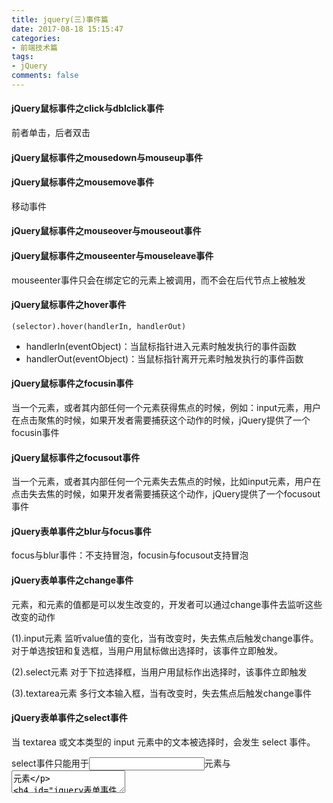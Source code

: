 ```yaml
---
title: jquery(三)事件篇
date: 2017-08-18 15:15:47
categories:
- 前端技术篇
tags:
- jQuery
comments: false
---
```


#### jQuery鼠标事件之click与dblclick事件
前者单击，后者双击

#### jQuery鼠标事件之mousedown与mouseup事件
#### jQuery鼠标事件之mousemove事件
移动事件

#### jQuery鼠标事件之mouseover与mouseout事件
#### jQuery鼠标事件之mouseenter与mouseleave事件
mouseenter事件只会在绑定它的元素上被调用，而不会在后代节点上被触发

#### jQuery鼠标事件之hover事件

```
(selector).hover(handlerIn, handlerOut)
```

- handlerIn(eventObject)：当鼠标指针进入元素时触发执行的事件函数
- handlerOut(eventObject)：当鼠标指针离开元素时触发执行的事件函数
#### jQuery鼠标事件之focusin事件
当一个元素，或者其内部任何一个元素获得焦点的时候，例如：input元素，用户在点击聚焦的时候，如果开发者需要捕获这个动作的时候，jQuery提供了一个focusin事件

#### jQuery鼠标事件之focusout事件
当一个元素，或者其内部任何一个元素失去焦点的时候，比如input元素，用户在点击失去焦的时候，如果开发者需要捕获这个动作，jQuery提供了一个focusout事件

#### jQuery表单事件之blur与focus事件
focus与blur事件：不支持冒泡，focusin与focusout支持冒泡

#### jQuery表单事件之change事件
元素，和元素的值都是可以发生改变的，开发者可以通过change事件去监听这些改变的动作

(1).input元素
监听value值的变化，当有改变时，失去焦点后触发change事件。对于单选按钮和复选框，当用户用鼠标做出选择时，该事件立即触发。

(2).select元素
对于下拉选择框，当用户用鼠标作出选择时，该事件立即触发

(3).textarea元素
多行文本输入框，当有改变时，失去焦点后触发change事件

#### jQuery表单事件之select事件
当 textarea 或文本类型的 input 元素中的文本被选择时，会发生 select 事件。

select事件只能用于<input>元素与<textarea>元素
#### jQuery表单事件之submit事件
(1).具体能触发submit事件的行为：
 提交提交

当某些表单元素获取焦点时，敲击Enter（回车键）

(2).这里需要特别注意：
form元素是有默认提交表单的行为，如果通过submit处理的话，需要禁止浏览器的这个默认行为
传统的方式是调用事件对象 e.preventDefault() 来处理， jQuery中可以直接在函数中最后结尾return false即可


```
$("#target").submit(function(data) { 
   return false; //阻止默认行为，提交表单
});
```

#### 13.jQuery键盘事件之keydown()与keyup()事件
#### 14.jQuery键盘事件之keypress()事件
在input元素上绑定keydown事件会发现一个问题：
每次获取的内容都是之前输入的，当前输入的获取不到

keypress()可以捕获当前的值，但是中文不可以，e.target.value返回之前所有的输入字符，这个时候中文 就会被提取并打印出来！

#### 15.on()的多事件绑定
(1).基本用法：.on( events ,[ selector ] ,[ data ] )

```
$("#elem").click(function(){})  //快捷方式
$("#elem").on('click',function(){}) //on方式
最大的不同点就是on是可以自定义事件名
```

(2).多个事件绑定同一个函数

```
$("#elem").on("mouseover mouseout",function(){ });
```

(3).多个事件绑定不同函数

```
$("#elem").on({
    mouseover:function(){},  
    mouseout:function(){}
});
```

(4).将数据传递到处理程序

```
function greet( event ) {
  alert( "Hello " + event.data.name ); //Hello 慕课网
}
$( "button" ).on( "click", {
  name: "慕课网"
}, greet );
```

可以通过第二参数（对象），当一个事件被触发时，要传递给事件处理函数的

#### 16.on()的高级用法
事件绑定在最上层div元素上，当用户触发在a元素上，事件将往上冒泡，一直会冒泡在div元素上。如果提供了第二参数，那么事件在往上冒泡的过程中遇到了选择器匹配的元素，将会触发事件回调函数


```
<div class="left">
    <p class="aaron">
        <a>目标节点</a> //点击在这个元素上
    </p>
</div>

$("div").on("click","a",fn)
```

#### 17.卸载事件off()方法
(1).绑定2个事件

```
$("elem").on("mousedown mouseup",fn)
```

(2).删除一个事件

```
$("elem").off("mousedown")
```

(3).删除所有事件

```
$("elem").off("mousedown mouseup")
```

快捷方式删除所有事件，这里不需要传递事件名了，节点上绑定的所有事件讲全部销毁


```
$("elem").off()
```

#### 18.jQuery事件对象的作用

```
<ul>
    <li class="even1"></li>
    <li class="even2"></li>
    <li class="even2"></li>
    .........
</ul>
```

ul有N个子元素li(这里只写了3个)，如果我要响应每一个li的事件，那么常规的方法就是需要给所有的li都单独绑定一个事件监听，这样写法很符合逻辑，但是同时有显得繁琐

因为li都有一个共同的父元素，而且所有的事件都是一致的，这里我们可以采用要一个技巧来处理，也是常说的”事件委托”

事件没直接和li元素发生关系，而且绑定父元素了。由于浏览器有事件冒泡的这个特性，我们可以在触发li的时候把这个事件往上冒泡到ul上，因为ul上绑定事件响应所以就能够触发这个动作了。唯一的问题怎么才知道触发的li元素是哪个一个？

这里就引出了事件对象了

> 事件对象是用来记录一些事件发生时的相关信息的对象。事件对象只有事件发生时才会产生，并且只能是事件处理函数内部访问，在所有事件处理函数运行结束后，事件对象就被销毁

event.target代表当前触发事件的元素，可以通过当前元素对象的一系列属性来判断是不是我们想要的元素

#### 19.jQuery事件对象的属性和方法
事件对象的属于与方法有很多，但是我们经常用的只有那么几个，这里我主要说下作用与区别

(1).event.type：获取事件的类型
触发元素的事件类型


```
$("a").click(function(event) {
  alert(event.type); // "click"事件
});
```

(2).event.pageX 和 event.pageY：获取鼠标当前相对于页面的坐标

通过这2个属性，可以确定元素在当前页面的坐标值，鼠标相对于文档的左边缘的位置（左边）与 （顶边）的距离，简单来说是从页面左上角开始,即是以页面为参考点,不随滑动条移动而变化

(3).event.preventDefault()

方法：阻止默认行为
这个用的特别多，在执行这个方法后，如果点击一个链接（a标签），浏览器不会跳转到新的 URL 去了。我们可以用 event.isDefaultPrevented() 来确定这个方法是否(在那个事件对象上)被调用过了

(4).event.stopPropagation() 

方法：阻止事件冒泡
事件是可以冒泡的，为防止事件冒泡到DOM树上，也就是不触发的任何前辈元素上的事件处理函数

(5).event.which：获取在鼠标单击时，单击的是鼠标的哪个键

event.which 将 event.keyCode 和 event.charCode 标准化了。event.which也将正常化的按钮按下(mousedown 和 mouseupevents)，左键报告1，中间键报告2，右键报告3

(6).event.currentTarget : 

在事件冒泡过程中的当前DOM元素
冒泡前的当前触发事件的DOM对象, 等同于this.

(7).this和event.target的区别：

js中事件是会冒泡的，所以this是可以变化的，但event.target不会变化，它永远是直接接受事件的目标DOM元素；

(8).this和event.target都是dom对象

如果要使用jquey中的方法可以将他们转换为jquery对象。比如this和$(this)的使用、event.target和$(event.target)的使用；

#### 20.jQuery自定义事件之trigger事件
trigger() 方法触发被选元素的指定事件类型。


```
<html>
<head>
<script type="text/javascript" src="/jquery/jquery.js"></script>
<script type="text/javascript">
$(document).ready(function(){
  $("input").select(function(){
    $("input").after("文本被选中！");
  });
  $("button").click(function(){
    $("input").trigger("select");
  });
});
</script>
</head>
<body>
<input type="text" name="FirstName" value="Hello World" />
<br />
<button>激活 input 域的 select 事件</button>
</body>
</html>
```

#### 21.jQuery自定义事件之triggerHandler事件
triggerHandler() 方法触发被选元素的指定事件类型。但不会执行浏览器默认动作，也不会产生事件冒泡。

triggerHandler() 方法与 trigger() 方法类似。不同的是它不会触发事件（比如表单提交）的默认行为，而且只影响第一个匹配元素。


```
<html>
<head>
<script type="text/javascript" src="/jquery/jquery.js"></script>
<script type="text/javascript">
$(document).ready(function(){
  $("input").select(function(){
    $("input").after("发生 Input select 事件！");
  });
  $("button").click(function(){
    $("input").triggerHandler("select");
  });
});
</script>
</head>
<body>
<input type="text" name="FirstName" value="Hello World" />
<br />
<button>激活 input 域的 select 事件</button>
<p>请注意，与 trigger() 方法不同，triggerHandler() 方法不会引起所发生事件的默认行为（文本不会被选中）。</p>
</body>
</html>
```
